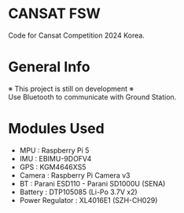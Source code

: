 # CANSAT FSW 
Code for Cansat Competition 2024 Korea.

# General Info
※ This project is still on development ※  
Use Bluetooth to communicate with Ground Station.

# Modules Used
- MPU : Raspberry Pi 5
- IMU : EBIMU-9DOFV4
- GPS : KGM4646XS5
- Camera : Raspberry Pi Camera v3
- BT : Parani ESD110 - Parani SD1000U (SENA)
- Battery : DTP105085 (Li-Po 3.7V x2)
- Power Regulator : XL4016E1 (SZH-CH029)

